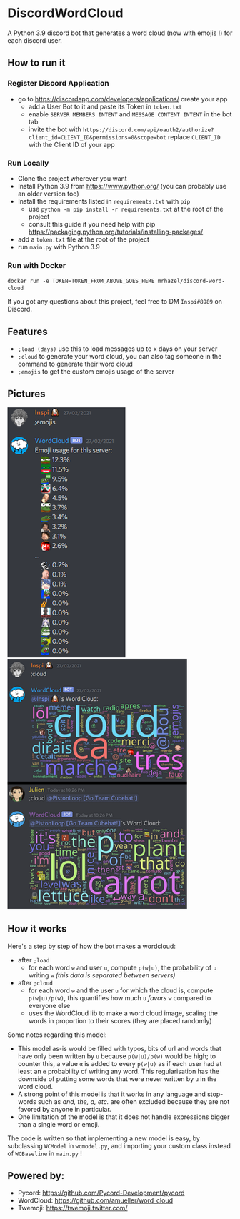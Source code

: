 # DiscordWordCloud
A Python 3.9 discord bot that generates a word cloud (now with emojis !) for each discord user.

## How to run it

### Register Discord Application
- go to https://discordapp.com/developers/applications/ create your app
  - add a User Bot to it and paste its Token in `token.txt`
  - enable `SERVER MEMBERS INTENT` and `MESSAGE CONTENT INTENT` in the bot tab  
  - invite the bot with `https://discord.com/api/oauth2/authorize?client_id=CLIENT_ID&permissions=0&scope=bot` replace `CLIENT_ID` with the Client ID of your app


### Run Locally
- Clone the project wherever you want
- Install Python 3.9 from https://www.python.org/ (you can probably use an older version too)
- Install the requirements listed in `requirements.txt` with `pip`
  - use `python -m pip install -r requirements.txt` at the root of the project
  - consult this guide if you need help with pip https://packaging.python.org/tutorials/installing-packages/
- add a `token.txt` file at the root of the project
- run `main.py` with Python 3.9

### Run with Docker
```
docker run -e TOKEN=TOKEN_FROM_ABOVE_GOES_HERE mrhazel/discord-word-cloud
```


If you got any questions about this project, feel free to DM `Inspi#8989` on Discord.

## Features
- `;load (days)` use this to load messages up to x days on your server 
- `;cloud` to generate your word cloud, you can also tag someone in the command to generate their word cloud
- `;emojis` to get the custom emojis usage of the server

## Pictures

![](https://github.com/Inspirateur/DiscordWordCloud/blob/master/screenshots/emojis.png) ![](https://github.com/Inspirateur/DiscordWordCloud/blob/master/screenshots/cloud.png) 


## How it works

Here's a step by step of how the bot makes a wordcloud:
- after `;load` 
  - for each word `w` and user `u`, compute `p(w|u)`, the probability of `u` writing `w` *(this data is separated between servers)*
- after `;cloud` 
  - for each word `w` and the user `u` for which the cloud is, compute `p(w|u)/p(w)`, this quantifies how much `u` *favors* `w` compared to everyone else
  - uses the WordCloud lib to make a word cloud image, scaling the words in proportion to their scores (they are placed randomly)
  
Some notes regarding this model:
- This model as-is would be filled with typos, bits of url and words that have only been written by `u` because `p(w|u)/p(w)` would be high; to counter this, a value `α` is added to every `p(w|u)` as if each user had at least an `α` probability of writing any word.
  This regularisation has the downside of putting some words that were never written by `u` in the word cloud. 
- A strong point of this model is that it works in any language and stop-words such as *and, the, a, etc.*
are often excluded because they are not favored by anyone in particular.
- One limitation of the model is that it does not handle expressions bigger than a single word or emoji.

The code is written so that implementing a new model is easy, by subclassing `WCModel` in `wcmodel.py`, 
and importing your custom class instead of `WCBaseline` in `main.py` ! 

## Powered by:

- Pycord: https://github.com/Pycord-Development/pycord
- WordCloud: https://github.com/amueller/word_cloud
- Twemoji: https://twemoji.twitter.com/
